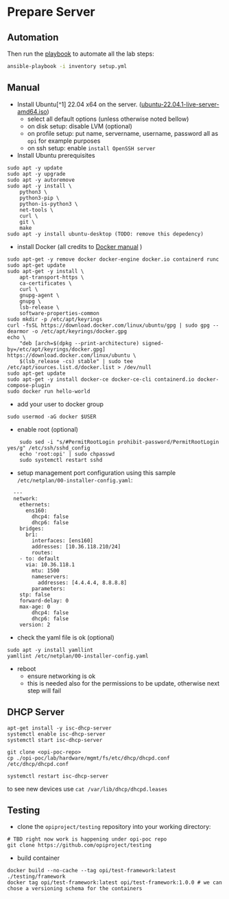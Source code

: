 # Prepare Server

## Automation

Then run the [playbook](./ansible) to automate all the lab steps:

```bash
ansible-playbook -i inventory setup.yml
```

## Manual

* Install Ubuntu[^1] 22.04 x64 on the server. ([ubuntu-22.04.1-live-server-amd64.iso](https://releases.ubuntu.com/22.04/))
  * select all default options (unless otherwise noted bellow)
  * on disk setup: disable LVM (optional)
  * on profile setup: put name, servername, username, password all as `opi` for example purposes
  * on ssh setup: enable `install OpenSSH server`
* Install Ubuntu prerequisites

```Shell
sudo apt -y update
sudo apt -y upgrade
sudo apt -y autoremove
sudo apt -y install \
    python3 \
    python3-pip \
    python-is-python3 \
    net-tools \
    curl \
    git \
    make
sudo apt -y install ubuntu-desktop (TODO: remove this depedency)
```

* install Docker (all credits to [Docker manual](https://docs.docker.com/engine/install/ubuntu/) )

```Shell
sudo apt-get -y remove docker docker-engine docker.io containerd runc
sudo apt-get update
sudo apt-get -y install \
    apt-transport-https \
    ca-certificates \
    curl \
    gnupg-agent \
    gnupg \
    lsb-release \
    software-properties-common
sudo mkdir -p /etc/apt/keyrings
curl -fsSL https://download.docker.com/linux/ubuntu/gpg | sudo gpg --dearmor -o /etc/apt/keyrings/docker.gpg
echo \
    "deb [arch=$(dpkg --print-architecture) signed-by=/etc/apt/keyrings/docker.gpg] https://download.docker.com/linux/ubuntu \
    $(lsb_release -cs) stable" | sudo tee /etc/apt/sources.list.d/docker.list > /dev/null
sudo apt-get update
sudo apt-get -y install docker-ce docker-ce-cli containerd.io docker-compose-plugin
sudo docker run hello-world
```

* add your user to docker group

```Shell
sudo usermod -aG docker $USER
```

* enable root (optional)

```Shell
    sudo sed -i "s/#PermitRootLogin prohibit-password/PermitRootLogin yes/g" /etc/ssh/sshd_config
    echo 'root:opi' | sudo chpasswd
    sudo systemctl restart sshd
```

* setup management port configuration using this sample `/etc/netplan/00-installer-config.yaml`:

```code
  ---
  network:
    ethernets:
      ens160:
        dhcp4: false
        dhcp6: false
    bridges:
      br1:
        interfaces: [ens160]
        addresses: [10.36.118.210/24]
        routes:
    - to: default
      via: 10.36.118.1
        mtu: 1500
        nameservers:
          addresses: [4.4.4.4, 8.8.8.8]
        parameters:
    stp: false
    forward-delay: 0
    max-age: 0
        dhcp4: false
        dhcp6: false
    version: 2
```

* check the yaml file is ok (optional)

```Shell
sudo apt -y install yamllint
yamllint /etc/netplan/00-installer-config.yaml
```

* reboot
  * ensure networking is ok
  * this is needed also for the permissions to be update, otherwise next step will fail
 
## DHCP Server

```Shell
apt-get install -y isc-dhcp-server
systemctl enable isc-dhcp-server
systemctl start isc-dhcp-server

git clone <opi-poc-repo>
cp ./opi-poc/lab/hardware/mgmt/fs/etc/dhcp/dhcpd.conf /etc/dhcp/dhcpd.conf

systemctl restart isc-dhcp-server
```

to see new devices use `cat /var/lib/dhcp/dhcpd.leases`


## Testing

* clone the `opiproject/testing` repository into your working directory:

```Shell
# TBD right now work is happening under opi-poc repo
git clone https://github.com/opiproject/testing
```

* build container

```Shell
docker build --no-cache --tag opi/test-framework:latest ./testing/framework
docker tag opi/test-framework:latest opi/test-framework:1.0.0 # we can chose a versioning schema for the containers
```
